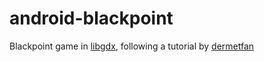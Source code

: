 android-blackpoint
==================

Blackpoint game in [libgdx](http://libgdx.badlogicgames.com/), following a tutorial by [dermetfan](https://www.youtube.com/user/dermetfan?feature=watch)